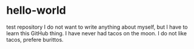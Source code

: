 # hello-world
test repository
I do not want to write anything about myself, but I have to learn this GitHub thing.
I have never had tacos on the moon. I do not like tacos, prefere burittos.
